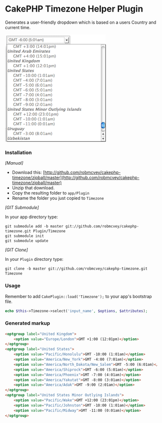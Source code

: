 # CakePHP Timezone Helper Plugin

Generates a user-friendly dropdown which is based on a users Country and current time.

![screen](/timezone-screen.png)

### Installation

_[Manual]_

* Download this: [http://github.com/robmcvey/cakephp-timezone/zipball/master](http://github.com/robmcvey/cakephp-timezone/zipball/master)
* Unzip that download.
* Copy the resulting folder to `app/Plugin`
* Rename the folder you just copied to `Timezone`

_[GIT Submodule]_

In your app directory type:

```shell
git submodule add -b master git://github.com/robmcvey/cakephp-timezone.git Plugin/Timezone
git submodule init
git submodule update
```

_[GIT Clone]_

In your `Plugin` directory type:

```shell
git clone -b master git://github.com/robmcvey/cakephp-timezone.git Timezone
```

### Usage

Remember to add `CakePlugin::load('Timezone');` to your app's bootstrap file. 

```php
echo $this->Timezone->select('input_name', $options, $attributes);
```

### Generated markup

```html
<optgroup label="United Kingdom">
	<option value="Europe/London">GMT +1:00 (12:01pm)</option>
</optgroup>
<optgroup label="United States">
	<option value="Pacific/Honolulu">GMT -10:00 (1:01am)</option>
	<option value="America/New_York">GMT -4:00 (7:01am)</option>
	<option value="America/North_Dakota/New_Salem">GMT -5:00 (6:01am)</option>
	<option value="America/Shiprock">GMT -6:00 (5:01am)</option>
	<option value="America/Phoenix">GMT -7:00 (4:01am)</option>
	<option value="America/Yakutat">GMT -8:00 (3:01am)</option>
	<option value="America/Adak">GMT -9:00 (2:01am)</option>
</optgroup>
<optgroup label="United States Minor Outlying Islands">
	<option value="Pacific/Wake">GMT +12:00 (23:01pm)</option>
	<option value="Pacific/Johnston">GMT -10:00 (1:01am)</option>
	<option value="Pacific/Midway">GMT -11:00 (0:01am)</option>
</optgroup>
```
